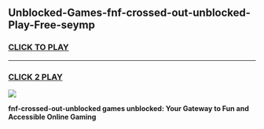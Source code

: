 
## Unblocked-Games-fnf-crossed-out-unblocked-Play-Free-seymp
<h3>
<a href="https://premium76.site?title=fnf-crossed-out-unblocked&ref=12A">CLICK TO PLAY</a></h3>
<hr>

<h3>
<a href="https://premium76.site?title=fnf-crossed-out-unblocked&ref=12A">CLICK 2 PLAY</a>
  
</h3>

<a href="https://premium76.site?title=fnf-crossed-out-unblocked&ref=12A"><img src="https://clearcache.store/games.png"></a>


**fnf-crossed-out-unblocked games unblocked: Your Gateway to Fun and Accessible Online Gaming**

